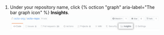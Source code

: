 1. Under your repository name, click {% octicon "graph" aria-label="The bar graph icon" %} **Insights**. ![Insights tab in the main repository navigation bar](/assets/images/help/repository/repo-nav-insights-tab.png)
